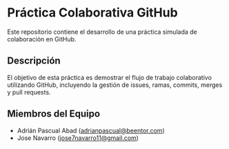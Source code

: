 # Práctica Colaborativa GitHub

Este repositorio contiene el desarrollo de una práctica simulada de colaboración en GitHub.

## Descripción

El objetivo de esta práctica es demostrar el flujo de trabajo colaborativo utilizando GitHub, incluyendo la gestión de issues, ramas, commits, merges y pull requests.

## Miembros del Equipo

- Adrián Pascual Abad (adrianpascual@beentor.com)
- Jose Navarro (jose7navarro11@gmail.com)
